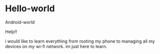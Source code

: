 # Hello-world
Android-world


Help!!  

i would like to learn everything from rooting my phone to managing all my devices on my wi-fi network. im just here to learn. 




